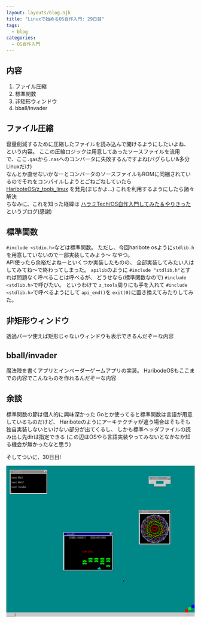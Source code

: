```yaml
---
layout: layouts/blog.njk
title: "Linuxで始めるOS自作入門: 29日目"
tags:
  - blog
categories:
  - OS自作入門
---
```


## 内容

1. ファイル圧縮
1. 標準関数
1. 非矩形ウィンドウ
1. bball/invader

## ファイル圧縮

容量削減するために圧縮したファイルを読み込んで開けるようにしたいよね、
という内容。 ここの圧縮ロジックは用意してあったソースファイルを流用\
で、ここ`.gas`から`.nas`へのコンバータに失敗するんですよね(バグらしい&多分Linuxだけ)\
なんとか直せないかなーとコンバータのソースファイルもROMに同梱されているのでそれをコンパイルしようとごねごねしていたら
[HariboteOS/z_tools_linux](https://github.com/HariboteOS/z_tools_linux)
を発見(まじかよ...) これを利用するようにしたら諸々解決\
ちなみに、これを知った経緯は
[ハラミTech/OS自作入門してみた＆やりきった](https://blog.haramishio.xyz/entry/hariboteos)
というブログ(感謝)

## 標準関数

`#include <stdio.h>`などは標準関数。 ただし、今回haribote
osように`stdlib.h`を用意していないので一部実装してみよう〜 なやつ。\
API使ったら余裕だよねーといくつか実装したものの、
全部実装してみたい人はしてみてね〜で終わってしまった。 `apilib`のように
`#include "stdlib.h"`とすれば問題なく呼べることは呼べるが、
どうせなら(標準関数なので) `#include <stdlib.h>`で呼びたい。 というわけで
`z_tools`周りにも手を入れて `#include <stdlib.h>`で呼べるようにして
`api_end()`を `exit(0)`に置き換えてみたりしてみた。

## 非矩形ウィンドウ

透過パーツ使えば矩形じゃないウィンドウも表示できるんだぞーな内容

## bball/invader

魔法陣を書くアプリとインベーダーゲームアプリの実装。
HaribodeOSもここまでの内容でこんなものを作れるんだぞーな内容

## 余談

標準関数の節は個人的に興味深かった
Goとか使ってると標準関数は言語が用意しているものだけど、
Hariboteのようにアーキテクチャが違う場合はそもそも独自実装しないといけない部分が出てくるし、
しかも標準ヘッダファイルの読み出し先dirは指定できる
(この辺はOSやら言語実装やってみないとなかなか知る機会が無かったなと思う)

そしてついに、30日目!

![osの画像1](os-29day.png)
